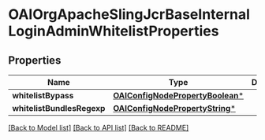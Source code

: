 # OAIOrgApacheSlingJcrBaseInternalLoginAdminWhitelistProperties

## Properties
Name | Type | Description | Notes
------------ | ------------- | ------------- | -------------
**whitelistBypass** | [**OAIConfigNodePropertyBoolean***](OAIConfigNodePropertyBoolean.md) |  | [optional] 
**whitelistBundlesRegexp** | [**OAIConfigNodePropertyString***](OAIConfigNodePropertyString.md) |  | [optional] 

[[Back to Model list]](../README.md#documentation-for-models) [[Back to API list]](../README.md#documentation-for-api-endpoints) [[Back to README]](../README.md)


